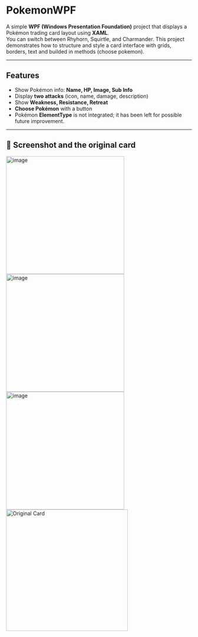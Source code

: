 # PokemonWPF

A simple **WPF (Windows Presentation Foundation)** project that displays a Pokémon trading card layout using **XAML**.  
You can switch between Rhyhorn, Squirtle, and Charmander. 
This project demonstrates how to structure and style a card interface with grids, borders, text and builded in methods (choose pokemon).

---

## Features

- Show Pokémon info: **Name, HP, Image, Sub Info**
- Display **two attacks** (icon, name, damage, description)
- Show **Weakness, Resistance, Retreat**
- **Choose Pokémon** with a button
- Pokémon **ElementType** is not integrated; it has been left for possible future improvement. 
---

## 📸 Screenshot and the original card
<img alt="image" src="https://github.com/user-attachments/assets/3c1f44a9-4279-4e6a-b8f4-81b2692dcccd" width="320" />
<img width="320" alt="image" src="https://github.com/user-attachments/assets/908dbd39-8870-4368-ac14-e57dce05f51f" />
<img width="320" alt="image" src="https://github.com/user-attachments/assets/fa2caef9-f562-4206-b2fd-41500e18dd75" />
<img src="https://github.com/user-attachments/assets/7f09ad81-9219-444b-a20c-028cc8ae5b67" alt="Original Card" width="330"/>





